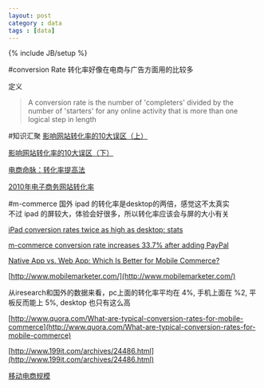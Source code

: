 ```yaml
---
layout: post
category : data 
tags : [data]
---
```

{% include JB/setup %}


#conversion Rate
转化率好像在电商与广告方面用的比较多

定义
>A conversion rate is the number of 'completers' divided by 
>the number of 'starters' for any online activity that is more than one logical step in length

#知识汇聚
[影响网站转化率的10大误区（上）](http://www.chinawebanalytics.cn/%E5%BD%B1%E5%93%8D%E7%BD%91%E7%AB%99%E8%BD%AC%E5%8C%96%E7%8E%87%E7%9A%8410%E5%A4%A7%E8%AF%AF%E5%8C%BA%EF%BC%88%E4%B8%8A%EF%BC%89/)  

[影响网站转化率的10大误区（下）](http://www.chinawebanalytics.cn/%E5%BD%B1%E5%93%8D%E7%BD%91%E7%AB%99%E8%BD%AC%E5%8C%96%E7%8E%87%E7%9A%8410%E5%A4%A7%E8%AF%AF%E5%8C%BA%EF%BC%88%E4%B8%8B%EF%BC%89/)

[电商命脉：转化率提高法](http://www.williamlong.info/archives/2837.html)

[2010年电子商务网站转化率](http://news.iresearch.cn/Zt/115579.shtml)

#m-commerce
国外 ipad 的转化率是desktop的两倍，感觉这不太真实  
不过 ipad 的屏较大，体验会好很多，所以转化率应该会与屏的大小有关  


[iPad conversion rates twice as high as desktop: stats](http://econsultancy.com/cn/blog/8280-ipad-conversion-rates-twice-as-high-as-desktop-stats)  


[m-commerce conversion rate increases 33.7% after adding PayPal](http://www.internetretailer.com/2011/06/06/crutchfields-m-commerce-conversion-rate-increases-337)


[Native App vs. Web App: Which Is Better for Mobile Commerce?](http://mashable.com/2011/05/23/mobile-commerce-apps/)


[http://www.mobilemarketer.com/](http://www.mobilemarketer.com/)


从iresearch和国外的数据来看，pc上面的转化率平均在 4%, 手机上面在 %2, 平板反而能上 5%, desktop 也只有这么高  

[http://www.quora.com/What-are-typical-conversion-rates-for-mobile-commerce](http://www.quora.com/What-are-typical-conversion-rates-for-mobile-commerce)

[http://www.199it.com/archives/24486.html](http://www.199it.com/archives/24486.html)

[移动电商规模](http://ec.iresearch.cn/shopping/20121102/186046.shtml)


